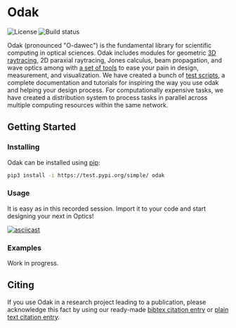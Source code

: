 # Odak
![License](https://img.shields.io/badge/license-Apache--2.0-blue.svg)
![Build status](https://travis-ci.com/kunguz/odak.svg?branch=next)

Odak (pronounced "O-dawec") is the fundamental library for scientific computing in optical sciences. Odak includes modules for geometric [3D raytracing](odak/raytracing/), 2D paraxial raytracing, Jones calculus, beam propagation, and wave optics among with [a set of tools](odak/tools) to ease your pain in design, measurement, and visualization. We have created a bunch of [test scripts](test/), a complete documentation and tutorials for inspiring the way you use odak and helping your design process. For computationally expensive tasks, we have created a distribution system to process tasks in parallel across multiple computing resources within the same network.

## Getting Started

### Installing
Odak can be installed using [pip](https://pypi.org/project/pip):

```bash
pip3 install -i https://test.pypi.org/simple/ odak
```

### Usage
It is easy as in this recorded session. Import it to your code and start designing your next in Optics!

[![asciicast](https://asciinema.org/a/290015.svg)](https://asciinema.org/a/290015)

### Examples
Work in progress.

## Citing
If you use Odak in a research project leading to a publication, please acknowledge this fact by using our ready-made [bibtex citation entry](citations/odak.bib) or [plain text citation entry](citations/odak.txt).
